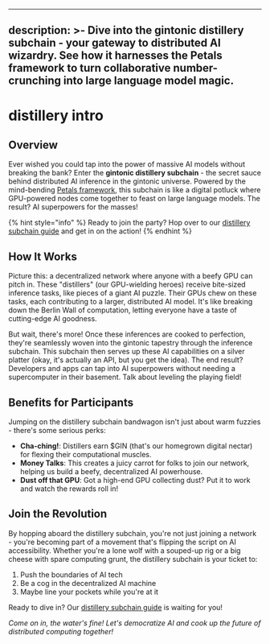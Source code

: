 
---
description: >-
  Dive into the gintonic distillery subchain - your gateway to distributed AI wizardry. See how it harnesses the Petals framework to turn collaborative number-crunching into large language model magic.
---

# distillery intro

## Overview

Ever wished you could tap into the power of massive AI models without breaking the bank? Enter the **gintonic distillery subchain** - the secret sauce behind distributed AI inference in the gintonic universe. Powered by the mind-bending [Petals framework](https://arxiv.org/abs/2209.01188), this subchain is like a digital potluck where GPU-powered nodes come together to feast on large language models. The result? AI superpowers for the masses!

{% hint style="info" %}
Ready to join the party? Hop over to our [distillery subchain guide](../distillery-subchain-guide/) and get in on the action!
{% endhint %}

## How It Works

Picture this: a decentralized network where anyone with a beefy GPU can pitch in. These "distillers" (our GPU-wielding heroes) receive bite-sized inference tasks, like pieces of a giant AI puzzle. Their GPUs chew on these tasks, each contributing to a larger, distributed AI model. It's like breaking down the Berlin Wall of computation, letting everyone have a taste of cutting-edge AI goodness.

But wait, there's more! Once these inferences are cooked to perfection, they're seamlessly woven into the gintonic tapestry through the inference subchain. This subchain then serves up these AI capabilities on a silver platter (okay, it's actually an API, but you get the idea). The end result? Developers and apps can tap into AI superpowers without needing a supercomputer in their basement. Talk about leveling the playing field!

## Benefits for Participants

Jumping on the distillery subchain bandwagon isn't just about warm fuzzies - there's some serious perks:

* **Cha-ching!**: Distillers earn $GIN (that's our homegrown digital nectar) for flexing their computational muscles.
* **Money Talks**: This creates a juicy carrot for folks to join our network, helping us build a beefy, decentralized AI powerhouse.
* **Dust off that GPU**: Got a high-end GPU collecting dust? Put it to work and watch the rewards roll in!

## Join the Revolution

By hopping aboard the distillery subchain, you're not just joining a network - you're becoming part of a movement that's flipping the script on AI accessibility. Whether you're a lone wolf with a souped-up rig or a big cheese with spare computing grunt, the distillery subchain is your ticket to:

1. Push the boundaries of AI tech
2. Be a cog in the decentralized AI machine
3. Maybe line your pockets while you're at it

Ready to dive in? Our [distillery subchain guide](../distillery-subchain-guide/) is waiting for you!

_Come on in, the water's fine! Let's democratize AI and cook up the future of distributed computing together!_
